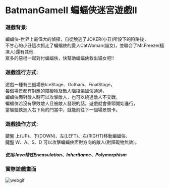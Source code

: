 # BatmanGameII 蝙蝠俠迷宮遊戲II

### 遊戲背景:
蝙蝠俠-世界上最偉大的偵探，自從脫逃了JOKER(小丑)所設下的陷阱後，   
不甘心的小丑這次抓走了蝙蝠俠的愛人CatWoman(貓女)，並聯合了Mr.Freeze(極凍人)還有其他  
眾多的惡棍一起對付蝙蝠俠，快幫助蝙蝠俠救出貓女吧!!  

### 遊戲進行方式:
遊戲一種有三個場景IceStage、Gotham、FinalStage，  
每個場景都有對應的障礙物及敵人阻擋蝙蝠俠通過，  
蝙蝠俠面對敵人時可以攻擊敵人，也可以繞過敵人不交戰，  
蝙蝠俠若沒有擊敗敵人且被敵人發現的話，遊戲就會重頭開始進行，  
當蝙蝠俠進入右下角的門當中，就能前往下一個場景關卡。  

### 遊戲操作方式:
鍵盤 上(UP)、下(DOWN)、左(LEFT)、右(RIGHT)移動蝙蝠俠、  
鍵盤 W、A、S、D 可以攻擊蝙蝠俠面對方向的敵人(對障礙物無效)。  


##### 使用Java特性Encasulation、Inheritance、Polymorphism

### 實際遊戲畫面
![webgif](https://media1.giphy.com/media/v1.Y2lkPTc5MGI3NjExNjA0MzNjMWVmOTk3OTJhMTBjZWI2NzgwMzZlZDQxYmNmZjdmMGEyOCZlcD12MV9pbnRlcm5hbF9naWZzX2dpZklkJmN0PWc/4tOskTFIaxPxH7F4rl/giphy.gif)
